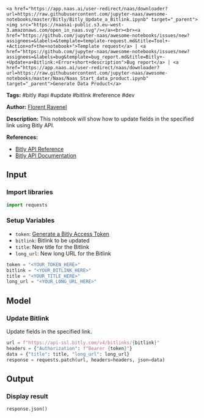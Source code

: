     <a href="https://app.naas.ai/user-redirect/naas/downloader?url=https://raw.githubusercontent.com/jupyter-naas/awesome-notebooks/master/Bitly/Bitly_Update_a_Bitlink.ipynb" target="_parent"><img src="https://naasai-public.s3.eu-west-3.amazonaws.com/open_in_naas.svg"/></a><br><br><a href="https://github.com/jupyter-naas/awesome-notebooks/issues/new?assignees=&labels=&template=template-request.md&title=Tool+-+Action+of+the+notebook+">Template request</a> | <a href="https://github.com/jupyter-naas/awesome-notebooks/issues/new?assignees=&labels=bug&template=bug_report.md&title=Bitly+-+Update+a+Bitlink:+Error+short+description">Bug report</a> | <a href="https://app.naas.ai/user-redirect/naas/downloader?url=https://raw.githubusercontent.com/jupyter-naas/awesome-notebooks/master/Naas/Naas_Start_data_product.ipynb" target="_parent">Generate Data Product</a>

**Tags:** #bitly #api #update #bitlink #reference #dev

**Author:** [Florent Ravenel](https://www.linkedin.com/in/florent-ravenel/)

**Description:** This notebook will show how to update fields in the specified link using Bitly API.

**References:**
- [Bitly API Reference](https://dev.bitly.com/api-reference/#updateBitlink)
- [Bitly API Documentation](https://dev.bitly.com/v4/#operation/updateBitlink)

## Input

### Import libraries


```python
import requests
```

### Setup Variables
- `token`: [Generate a Bitly Access Token](https://dev.bitly.com/get_started/#step-1-generate-an-access-token)
- `bitlink`: Bitlink to be updated
- `title`: New title for the Bitlink
- `long_url`: New long URL for the Bitlink


```python
token = "<YOUR_TOKEN_HERE>"
bitlink = "<YOUR_BITLINK_HERE>"
title = "<YOUR_TITLE_HERE>"
long_url = "<YOUR_LONG_URL_HERE>"
```

## Model

### Update Bitlink

Update fields in the specified link.


```python
url = f"https://api-ssl.bitly.com/v4/bitlinks/{bitlink}"
headers = {"Authorization": f"Bearer {token}"}
data = {"title": title, "long_url": long_url}
response = requests.patch(url, headers=headers, json=data)
```

## Output

### Display result


```python
response.json()
```

 
